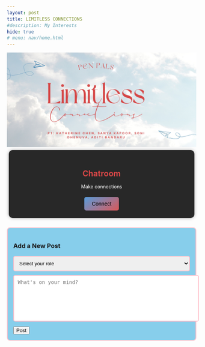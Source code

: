 ```yaml
---
layout: post
title: LIMITLESS CONNECTIONS
#description: My Interests
hide: true
# menu: nav/home.html
---
```

<img src = "images/limitless connections.jpg">

<meta charset="UTF-8">
<meta name="viewport" content="width=device-width, initial-scale=1.0">
<link rel="stylesheet" href="https://cdnjs.cloudflare.com/ajax/libs/font-awesome/6.0.0-beta3/css/all.min.css">
   <style>
       .container {
           display: flex;
           flex-wrap: wrap;
           justify-content: space-around;
           gap: 10px;
           padding: 5px;
           max-width: 1200px;
           margin: 0 auto;
       }
       /* Sections for each feature */
       .section {
           background-color: #282828;
           border-radius: 10px;
           padding: 20px;
           /* width: 210px; */
           width: 1500px;
           text-align: center;
           box-shadow: 0 0 10px rgba(0, 0, 0, 0.3);
       }
       .section h2 {
           color: #D64646;
           font-size: 1.5em;
           margin-bottom: 15px;
       }
       .section p {
           font-size: 0.9em;
           color: white;
           margin-bottom: 20px;
       }
       /* Stylish Buttons */
       .section button {
           background: linear-gradient(145deg, #589CDB, #DB5858);
           border: none;
           padding: 10px 20px;
           font-size: 1em;
           cursor: pointer;
           border-radius: 5px;
       }
       .section button:hover {
           background-color: #012A50;
           transform: scale(1.05);
       }
   </style>

   <div class="container">
       <div class="section">
           <h2>Chatroom</h2>
           <p>Make connections</p>
           <button onclick="location.href='{{site.baseurl}}/navigation/categories/overall'">Connect</button>
       </div>
</div>
<style>
    .post-form-container {
        border: 2px solid pink;
        border-radius: 8px;
        background-color: skyblue;
        padding: 15px;
        margin-top: 20px;
    }
    #roleSelect {
        width: 100%;
        padding: 10px;
        border: 2px solid pink;
        border-radius: 5px;
        margin-bottom: 10px;
    }
    #postInput {
        width: 100%;
        height: 100px;
        padding: 10px;
        border: 2px solid pink;
        border-radius: 5px;
        margin-bottom: 10px;
        resize: none;
    }
</style>
<!-- Post Submission Form -->
<div class="post-form-container">
    <h3>Add a New Post</h3>
    <form id="postForm">
        <select id="roleSelect" required>
            <option value="" disabled selected>Select your role</option>
            <option value="Student">Student</option>
            <option value="Admin">Admin</option>
        </select>
        <textarea id="postInput" placeholder="What's on your mind?" required></textarea>
        <button type="submit">Post</button>
    </form>
</div>

<script>
    function getReactions() {
        const reactions = localStorage.getItem('reactions');
        return reactions ? JSON.parse(reactions) : {};
    }

    function saveReactions(reactions) {
        localStorage.setItem('reactions', JSON.stringify(reactions));
    }

    function getPosts() {
        const posts = localStorage.getItem('posts');
        return posts ? JSON.parse(posts) : [];
    }

    function savePosts(posts) {
        localStorage.setItem('posts', JSON.stringify(posts));
    }

    document.addEventListener('DOMContentLoaded', () => {
        const reactions = getReactions();
        const posts = getPosts();

        // Load posts from localStorage
        posts.forEach(post => {
            createPostElement(post.username, post.content, post.id);
        });

        document.querySelectorAll('.post').forEach(postElement => {
            const postId = postElement.getAttribute('data-post-id');
            const postReactions = reactions[postId] || { thumbsUp: 0, heart: 0, fire: 0 };

            postElement.querySelector('.thumbsUp-count').textContent = postReactions.thumbsUp;
            postElement.querySelector('.heart-count').textContent = postReactions.heart;
            postElement.querySelector('.fire-count').textContent = postReactions.fire;
        });
    });

    function addReaction(postId, reactionType) {
        const reactions = getReactions();

        if (!reactions[postId]) {
            reactions[postId] = { thumbsUp: 0, heart: 0, fire: 0 };
        }

        reactions[postId][reactionType]++;
        saveReactions(reactions);

        const postElement = document.querySelector(`[data-post-id="${postId}"]`);
        const countElement = postElement.querySelector(`.${reactionType}-count`);
        countElement.textContent = reactions[postId][reactionType];
    }

    function createPostElement(username, content, postId) {
        // Create a new post element
        const newPost = document.createElement('div');
        newPost.className = 'post';
        newPost.setAttribute('data-post-id', postId);
        newPost.innerHTML = `
            <div class="post-header">
                <div class="post-icon"></div>
                <span class="post-username">${username}</span>
            </div>
            <p>${content}</p>
            <div class="reaction-icons">
                <span class="emoji" onclick="addReaction('${postId}', 'thumbsUp')">👍 <span class="thumbsUp-count">0</span></span>
                <span class="emoji" onclick="addReaction('${postId}', 'heart')">❤️ <span class="heart-count">0</span></span>
                <span class="emoji" onclick="addReaction('${postId}', 'fire')">🔥 <span class="fire-count">0</span></span>
            </div>
        `;

        // Append the new post to the posts wrapper
        document.getElementById('postsWrapper').prepend(newPost); // Add to the top
    }

    // Handle post submission
    document.getElementById('postForm').addEventListener('submit', function(event) {
        event.preventDefault(); // Prevent page refresh

        const roleSelect = document.getElementById('roleSelect');
        const postInput = document.getElementById('postInput');
        const selectedRole = roleSelect.value; // Get selected role
        const newPostContent = postInput.value;

        // Create a unique ID based on timestamp
        const newPostId = Date.now();

        // Save the new post to localStorage
        const posts = getPosts();
        posts.push({ id: newPostId, username: selectedRole, content: newPostContent });
        savePosts(posts);

        // Create and display the new post
        createPostElement(selectedRole, newPostContent, newPostId);

        // Clear the input
        // Clear the input fields
        postInput.value = '';
        roleSelect.selectedIndex = 0; // Reset to default
    });

    // Handle message submission
    document.getElementById('messageForm').addEventListener('submit', function(event) {
        event.preventDefault();
        const messageInput = document.getElementById('messageInput');
        const messageContent = messageInput.value;

        // Create a new message element
        const newMessage = document.createElement('div');
        newMessage.textContent = messageContent;
        document.getElementById('chatArea').appendChild(newMessage);

        // Clear the input field
        messageInput.value = '';
    });
</script>
